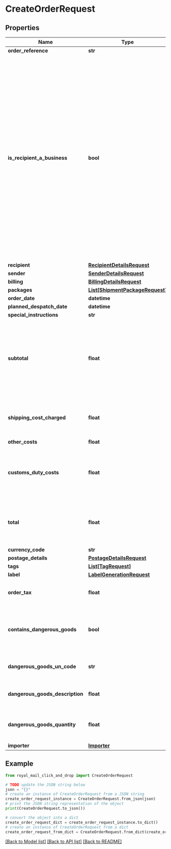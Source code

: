 # CreateOrderRequest


## Properties

Name | Type | Description | Notes
------------ | ------------- | ------------- | -------------
**order_reference** | **str** |  | [optional] 
**is_recipient_a_business** | **bool** | Indicates if the recipient is a business or not. Mandatory for Business senders on orders shipping from Great Britain to Northern Ireland, which require additional information for B2B shipments. (Business senders are OBA accounts and OLP accounts declaring themselves as a Business sender). | [optional] 
**recipient** | [**RecipientDetailsRequest**](RecipientDetailsRequest.md) |  | 
**sender** | [**SenderDetailsRequest**](SenderDetailsRequest.md) |  | [optional] 
**billing** | [**BillingDetailsRequest**](BillingDetailsRequest.md) |  | [optional] 
**packages** | [**List[ShipmentPackageRequest]**](ShipmentPackageRequest.md) |  | [optional] 
**order_date** | **datetime** |  | 
**planned_despatch_date** | **datetime** |  | [optional] 
**special_instructions** | **str** |  | [optional] 
**subtotal** | **float** | The total value of all the goods in the order, excluding tax. This should not include retail shipping costs | 
**shipping_cost_charged** | **float** | The shipping costs you charged to your customer | 
**other_costs** | **float** |  | [optional] 
**customs_duty_costs** | **float** | Customs Duty Costs is only supported in DDP (Delivery Duty Paid) services | [optional] 
**total** | **float** | The sum of order subtotal, tax and retail shipping costs | 
**currency_code** | **str** |  | [optional] 
**postage_details** | [**PostageDetailsRequest**](PostageDetailsRequest.md) |  | [optional] 
**tags** | [**List[TagRequest]**](TagRequest.md) |  | [optional] 
**label** | [**LabelGenerationRequest**](LabelGenerationRequest.md) |  | [optional] 
**order_tax** | **float** | The total tax charged for the order | [optional] 
**contains_dangerous_goods** | **bool** | Indicates that the package contents contain a dangerous goods item | [optional] 
**dangerous_goods_un_code** | **str** | UN Code of the dangerous goods | [optional] 
**dangerous_goods_description** | **float** | Description of the dangerous goods | [optional] 
**dangerous_goods_quantity** | **float** | Quantity or volume of the dangerous goods | [optional] 
**importer** | [**Importer**](Importer.md) |  | [optional] 

## Example

```python
from royal_mail_click_and_drop import CreateOrderRequest

# TODO update the JSON string below
json = "{}"
# create an instance of CreateOrderRequest from a JSON string
create_order_request_instance = CreateOrderRequest.from_json(json)
# print the JSON string representation of the object
print(CreateOrderRequest.to_json())

# convert the object into a dict
create_order_request_dict = create_order_request_instance.to_dict()
# create an instance of CreateOrderRequest from a dict
create_order_request_from_dict = CreateOrderRequest.from_dict(create_order_request_dict)
```
[[Back to Model list]](../README.md#documentation-for-models) [[Back to API list]](../README.md#documentation-for-api-endpoints) [[Back to README]](../README.md)


